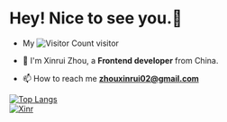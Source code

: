 # Hey! Nice to see you.👋 

- My ![Visitor Count](https://profile-counter.glitch.me/XinrZhou/count.svg) visitor

- 🌱 I'm Xinrui Zhou, a **Frontend developer** from China.

- 📫 How to reach me **zhouxinrui02@gmail.com**

[![Top Langs](https://github-readme-stats.vercel.app/api/top-langs/?username=XinrZhou&layout=compact)](https://github.com/XinrZhou/github-readme-stats)  
[![Xinr](https://github-readme-stats-git-masterrstaa-rickstaa.vercel.app/api?username=XinrZhou)](https://github-readme-stats-git-masterrstaa-rickstaa.vercel.app/api?username=XinrZhou) 


